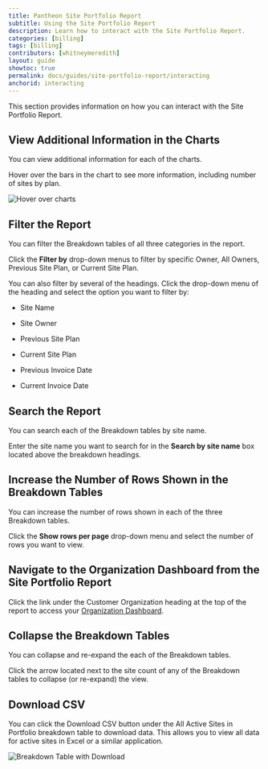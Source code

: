 ```yaml
---
title: Pantheon Site Portfolio Report
subtitle: Using the Site Portfolio Report
description: Learn how to interact with the Site Portfolio Report.
categories: [billing]
tags: [billing]
contributors: [whitneymeredith]
layout: guide
showtoc: true
permalink: docs/guides/site-portfolio-report/interacting
anchorid: interacting
---
```


This section provides information on how you can interact with the Site Portfolio Report.

## View Additional Information in the Charts

You can view additional information for each of the charts.

Hover over the bars in the chart to see more information, including number of sites by plan.

![Hover over charts](../../../images/guides/site-portfolio-report-chart-hover-over.png)

## Filter the Report

You can filter the Breakdown tables of all three categories in the report. 

Click the **Filter by** drop-down menus to filter by specific Owner, All Owners, Previous Site Plan, or Current Site Plan.

You can also filter by several of the headings. Click the drop-down menu of the heading and select the option you want to filter by:

- Site Name

- Site Owner

- Previous Site Plan

- Current Site Plan

- Previous Invoice Date

- Current Invoice Date


## Search the Report

You can search each of the Breakdown tables by site name.

Enter the site name you want to search for in the **Search by site name** box located above the breakdown headings.

## Increase the Number of Rows Shown in the Breakdown Tables

You can increase the number of rows shown in each of the three Breakdown tables.

Click the **Show rows per page** drop-down menu and select the number of rows you want to view.

## Navigate to the Organization Dashboard from the Site Portfolio Report

Click the link under the Customer Organization heading at the top of the report to access your [Organization Dashboard](/organization-dashboard).

## Collapse the Breakdown Tables

You can collapse and re-expand the each of the Breakdown tables.

Click the arrow located next to the site count of any of the Breakdown tables to collapse (or re-expand) the view.

## Download CSV 

You can click the Download CSV button under the All Active Sites in Portfolio breakdown table to download data. This allows you to view all data for active sites in Excel or a similar application.

![Breakdown Table with Download](../../../images/guides/site-portfolio-report-breakdown-download.png)
